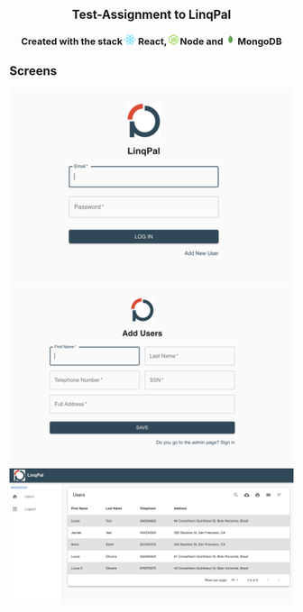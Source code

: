 <h2 align="center"> 
    Test-Assignment to LinqPal 
</h2>

<h3 align="center"> Created with the stack <img src="assets/react.png" alt="react" height="18"> React, <img src="assets/node.png" alt="node" height="18"> Node and <img src="assets/mongo.png" alt="mongo" height="18"> MongoDB </h3>

## Screens

<p align="center">
    <img alt="" title="" src="assets/login.png">
    <img alt="" title="" src="assets/user-add.png">
    <img alt="" title="" src="assets/user-list.png">
</p>